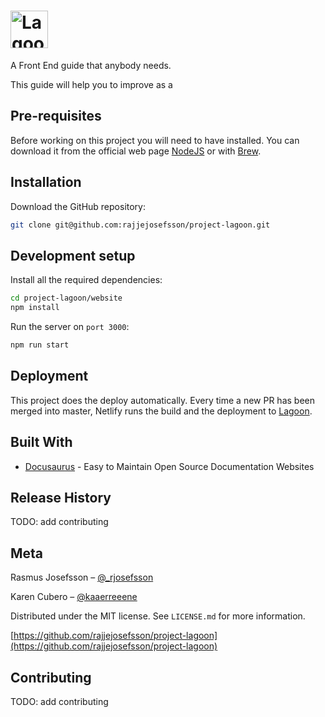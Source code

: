 # <a href='https://lagoon.netlify.com/'><img src='https://lagoon.netlify.com/img/narwhal.png' height='60' alt='Lagoon Logo' aria-label='lagoon.netlify.com' /></a>

A Front End guide that anybody needs.

This guide will help you to improve as a 

## Pre-requisites

Before working on this project you will need to have installed. You can download it from the official web page [NodeJS](https://nodejs.org/es/download/) or with [Brew](https://changelog.com/posts/install-node-js-with-homebrew-on-os-x).

## Installation

Download the GitHub repository:
```sh
git clone git@github.com:rajjejosefsson/project-lagoon.git
```

## Development setup

Install all the required dependencies:

```sh
cd project-lagoon/website
npm install
```

Run the server on `port 3000`:
```sh
npm run start
``` 

## Deployment

This project does the deploy automatically. Every time a new PR has been merged into master, Netlify runs the build and the deployment to [Lagoon](https://lagoon.netlify.com).

## Built With
- [Docusaurus](https://docusaurus.io/) - Easy to Maintain Open Source Documentation Websites

## Release History

TODO: add contributing

## Meta

Rasmus Josefsson – [@_rjosefsson](https://twitter.com/_rjosefsson)

Karen Cubero – [@kaaerreeene](https://twitter.com/kaaerreeene)

Distributed under the MIT license. See ``LICENSE.md`` for more information.

[https://github.com/rajjejosefsson/project-lagoon](https://github.com/rajjejosefsson/project-lagoon)

## Contributing

TODO: add contributing